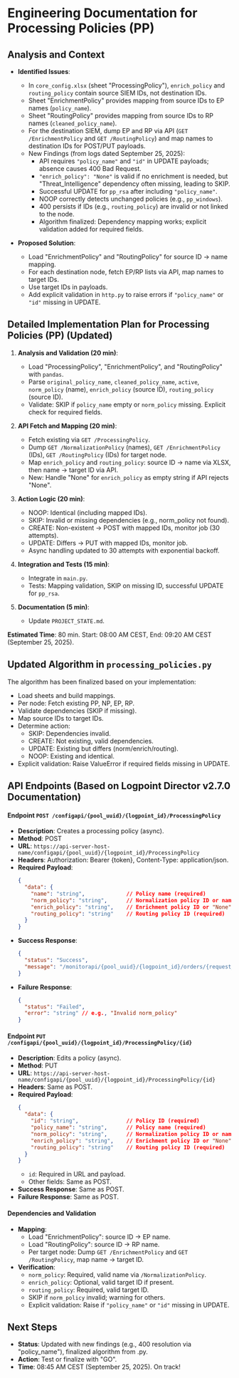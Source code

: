 # Engineering Documentation for Processing Policies (PP)

## Analysis and Context
- **Identified Issues**:
  - In `core_config.xlsx` (sheet "ProcessingPolicy"), `enrich_policy` and `routing_policy` contain source SIEM IDs, not destination IDs.
  - Sheet "EnrichmentPolicy" provides mapping from source IDs to EP names (`policy_name`).
  - Sheet "RoutingPolicy" provides mapping from source IDs to RP names (`cleaned_policy_name`).
  - For the destination SIEM, dump EP and RP via API (`GET /EnrichmentPolicy` and `GET /RoutingPolicy`) and map names to destination IDs for POST/PUT payloads.
  - New Findings (from logs dated September 25, 2025):
    - API requires `"policy_name"` and `"id"` in UPDATE payloads; absence causes 400 Bad Request.
    - `"enrich_policy": "None"` is valid if no enrichment is needed, but "Threat_Intelligence" dependency often missing, leading to SKIP.
    - Successful UPDATE for `pp_rsa` after including `"policy_name"`.
    - NOOP correctly detects unchanged policies (e.g., `pp_windows`).
    - 400 persists if IDs (e.g., `routing_policy`) are invalid or not linked to the node.
    - Algorithm finalized: Dependency mapping works; explicit validation added for required fields.

- **Proposed Solution**:
  - Load "EnrichmentPolicy" and "RoutingPolicy" for source ID → name mapping.
  - For each destination node, fetch EP/RP lists via API, map names to target IDs.
  - Use target IDs in payloads.
  - Add explicit validation in `http.py` to raise errors if `"policy_name"` or `"id"` missing in UPDATE.

## Detailed Implementation Plan for Processing Policies (PP) (Updated)
1. **Analysis and Validation (20 min)**:
   - Load "ProcessingPolicy", "EnrichmentPolicy", and "RoutingPolicy" with `pandas`.
   - Parse `original_policy_name`, `cleaned_policy_name`, `active`, `norm_policy` (name), `enrich_policy` (source ID), `routing_policy` (source ID).
   - Validate: SKIP if `policy_name` empty or `norm_policy` missing. Explicit check for required fields.

2. **API Fetch and Mapping (20 min)**:
   - Fetch existing via `GET /ProcessingPolicy`.
   - Dump `GET /NormalizationPolicy` (names), `GET /EnrichmentPolicy` (IDs), `GET /RoutingPolicy` (IDs) for target node.
   - Map `enrich_policy` and `routing_policy`: source ID → name via XLSX, then name → target ID via API.
   - New: Handle "None" for `enrich_policy` as empty string if API rejects "None".

3. **Action Logic (20 min)**:
   - NOOP: Identical (including mapped IDs).
   - SKIP: Invalid or missing dependencies (e.g., norm_policy not found).
   - CREATE: Non-existent → POST with mapped IDs, monitor job (30 attempts).
   - UPDATE: Differs → PUT with mapped IDs, monitor job.
   - Async handling updated to 30 attempts with exponential backoff.

4. **Integration and Tests (15 min)**:
   - Integrate in `main.py`.
   - Tests: Mapping validation, SKIP on missing ID, successful UPDATE for `pp_rsa`.

5. **Documentation (5 min)**:
   - Update `PROJECT_STATE.md`.

**Estimated Time**: 80 min. Start: 08:00 AM CEST, End: 09:20 AM CEST (September 25, 2025).

## Updated Algorithm in `processing_policies.py`
The algorithm has been finalized based on your implementation:
- Load sheets and build mappings.
- Per node: Fetch existing PP, NP, EP, RP.
- Validate dependencies (SKIP if missing).
- Map source IDs to target IDs.
- Determine action:
  - SKIP: Dependencies invalid.
  - CREATE: Not existing, valid dependencies.
  - UPDATE: Existing but differs (norm/enrich/routing).
  - NOOP: Existing and identical.
- Explicit validation: Raise ValueError if required fields missing in UPDATE.

## API Endpoints (Based on Logpoint Director v2.7.0 Documentation)
#### Endpoint `POST /configapi/{pool_uuid}/{logpoint_id}/ProcessingPolicy`
- **Description**: Creates a processing policy (async).
- **Method**: POST
- **URL**: `https://api-server-host-name/configapi/{pool_uuid}/{logpoint_id}/ProcessingPolicy`
- **Headers**: Authorization: Bearer {token}, Content-Type: application/json.
- **Required Payload**:
  ```json
  {
    "data": {
      "name": "string",             // Policy name (required)
      "norm_policy": "string",      // Normalization policy ID or name (required)
      "enrich_policy": "string",    // Enrichment policy ID or "None" (optional)
      "routing_policy": "string"    // Routing policy ID (required)
    }
  }
  ```
- **Success Response**:
  ```json
  {
    "status": "Success",
    "message": "/monitorapi/{pool_uuid}/{logpoint_id}/orders/{request_id}"
  }
  ```
- **Failure Response**:
  ```json
  {
    "status": "Failed",
    "error": "string" // e.g., "Invalid norm_policy"
  }
  ```

#### Endpoint `PUT /configapi/{pool_uuid}/{logpoint_id}/ProcessingPolicy/{id}`
- **Description**: Edits a policy (async).
- **Method**: PUT
- **URL**: `https://api-server-host-name/configapi/{pool_uuid}/{logpoint_id}/ProcessingPolicy/{id}`
- **Headers**: Same as POST.
- **Required Payload**:
  ```json
  {
    "data": {
      "id": "string",               // Policy ID (required)
      "policy_name": "string",      // Policy name (required)
      "norm_policy": "string",      // Normalization policy ID or name (required)
      "enrich_policy": "string",    // Enrichment policy ID or "None" (optional)
      "routing_policy": "string"    // Routing policy ID (required)
    }
  }
  ```
  - `id`: Required in URL and payload.
  - Other fields: Same as POST.
- **Success Response**: Same as POST.
- **Failure Response**: Same as POST.

#### Dependencies and Validation
- **Mapping**:
  - Load "EnrichmentPolicy": source ID → EP name.
  - Load "RoutingPolicy": source ID → RP name.
  - Per target node: Dump `GET /EnrichmentPolicy` and `GET /RoutingPolicy`, map name → target ID.
- **Verification**:
  - `norm_policy`: Required, valid name via `/NormalizationPolicy`.
  - `enrich_policy`: Optional, valid target ID if present.
  - `routing_policy`: Required, valid target ID.
  - SKIP if `norm_policy` invalid; warning for others.
  - Explicit validation: Raise if `"policy_name"` or `"id"` missing in UPDATE.

## Next Steps
- **Status**: Updated with new findings (e.g., 400 resolution via "policy_name"), finalized algorithm from .py.
- **Action**: Test or finalize with "GO".
- **Time**: 08:45 AM CEST (September 25, 2025). On track!